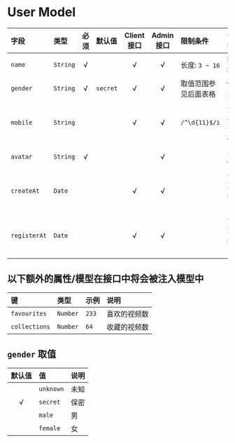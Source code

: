 # User Model

字段         | 类型     | 必须  | 默认值   | Client 接口 | Admin 接口 | 限制条件             | 说明
:----------- | :------- | :---: | :------- | :---------: | :--------: | :------------------- | :----
`name`       | `String` | √     |          | √           | √          | 长度: `3 ~ 16`       | 昵称
`gender`     | `String` | √     | `secret` | √           | √          | 取值范围参见后面表格 | 性别
`mobile`     | `String` |       |          | √           | √          | `/^\d{11}$/i`        | 手机号码
`avatar`     | `String` | √     |          |             | √          |                      | 头像
`createAt`   | `Date`   |       |          | √           | √          |                      | 创建时间
`registerAt` | `Date`   |       |          | √           | √          |                      | 创建时间

## 以下额外的属性/模型在接口中将会被注入模型中

键            | 类型     | 示例  | 说明
:------------ | :------- | :---- | :-----------
`favourites`  | `Number` | `233` | 喜欢的视频数
`collections` | `Number` | `64`  | 收藏的视频数

## `gender` 取值

默认值 | 值        | 说明
:----: | :-------- | :----
       | `unknown` | 未知
√      | `secret`  | 保密
       | `male`    | 男
       | `female`  | 女
